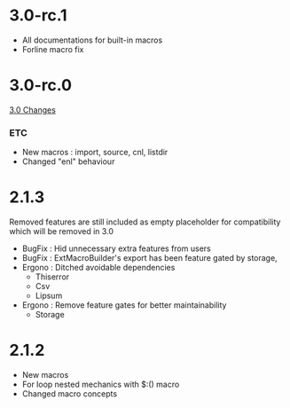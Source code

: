 # 3.0-rc.1

- All documentations for built-in macros
- Forline macro fix

# 3.0-rc.0

[3.0 Changes](./3_0.md)

### ETC

- New macros : import, source, cnl, listdir
- Changed "enl" behaviour

# 2.1.3

Removed features are still included as empty placeholder for compatibility
which will be removed in 3.0

- BugFix : Hid unnecessary extra features from users
- BugFix : ExtMacroBuilder's export has been feature gated by storage,
- Ergono : Ditched avoidable dependencies
	- Thiserror
	- Csv
	- Lipsum
- Ergono : Remove feature gates for better maintainability
	- Storage

# 2.1.2

- New macros
- For loop nested mechanics with $:() macro
- Changed macro concepts
